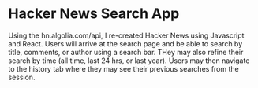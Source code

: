 # Hacker News Search App

Using the hn.algolia.com/api, I re-created Hacker News using Javascript and React. Users will arrive at the search page and be able to search by title, comments, or author using a search bar. THey may also refine their search by time (all time, last 24 hrs, or last year). Users may then navigate to the history tab where they may see their previous searches from the session.
